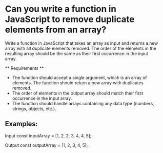 # Can you write a function in JavaScript to remove duplicate elements from an array?

Write a function in JavaScript that takes an array as input and returns a new array with all duplicate elements removed. The order of the elements in the resulting array should be the same as their first occurrence in the input array.

** Requirements **

- The function should accept a single argument, which is an array of elements.
  The function should return a new array with duplicates removed.
- The order of elements in the output array should match their first occurrence in the input array.
- The function should handle arrays containing any data type (numbers, strings, objects, etc.).

## Examples:

Input
const inputArray = [1, 2, 2, 3, 4, 4, 5];

Output
const outputArray = [1, 2, 3, 4, 5];
